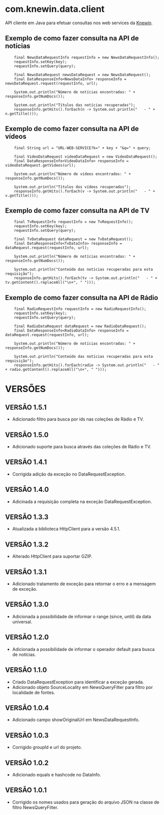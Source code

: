 com.knewin.data.client
======================

API cliente em Java para efetuar consultas nos web services da [Knewin](http://knewin.com "Knewin Inteligência em Recuperação Informação").
  
  
  
  
Exemplo de como fazer consulta na API de notícias
-------------------------------------------------

		final NewsDataRequestInfo requestInfo = new NewsDataRequestInfo();
		requestInfo.setKey(key);
		requestInfo.setQuery(query);

		final NewsDataRequest newsDataRequest = new NewsDataRequest();
		final DataResponseInfo<NewsDataInfo> responseInfo = newsDataRequest.request(requestInfo, url);

		System.out.println("Número de notícias encontradas: " + responseInfo.getNumDocs());

		System.out.println("Títulos das notícias recuperadas");
		responseInfo.getHits().forEach(n -> System.out.println("   - " + n.getTitle()));
  
  
  
Exemplo de como fazer consulta na API de vídeos
-----------------------------------------------

		final String url = "URL-WEB-SERVICE?k=" + key + "&q=" + query;

		final VideoDataRequest videoDataRequest = new VideoDataRequest();
		final DataResponseInfo<VideoDataInfo> responseInfo = videoDataRequest.getVideos(url);

		System.out.println("Número de vídeos encontrados: " + responseInfo.getNumDocs());

		System.out.println("Títulos dos vídeos recuperados");
		responseInfo.getHits().forEach(v -> System.out.println("   - " + v.getTitle()));

  
Exemplo de como fazer consulta na API de TV
-----------------------------------------------

		final TvRequestInfo requestInfo = new TvRequestInfo();
		requestInfo.setKey(key);
		requestInfo.setQuery(query);

		final TvDataRequest dataRequest = new TvDataRequest();
		final DataResponseInfo<TvDataInfo> responseInfo = dataRequest.request(requestInfo, url);

		System.out.println("Número de notícias encontradas: " + responseInfo.getNumDocs());

		System.out.println("Conteúdo das notícias recuperadas para esta requisição");
		responseInfo.getHits().forEach(tv -> System.out.println("   - " + tv.getContent().replaceAll("\n+", " ")));

  
Exemplo de como fazer consulta na API de Rádio
-----------------------------------------------

		final RadioRequestInfo requestInfo = new RadioRequestInfo();
		requestInfo.setKey(key);
		requestInfo.setQuery(query);

		final RadioDataRequest dataRequest = new RadioDataRequest();
		final DataResponseInfo<RadioDataInfo> responseInfo = dataRequest.request(requestInfo, url);

		System.out.println("Número de notícias encontradas: " + responseInfo.getNumDocs());

		System.out.println("Conteúdo das notícias recuperadas para esta requisição");
		responseInfo.getHits().forEach(radio -> System.out.println("   - " + radio.getContent().replaceAll("\n+", " ")));
  
  
  
VERSÕES
============

VERSÃO 1.5.1
------------
- Adicionado filtro para busca por ids nas coleções de Rádio e TV.


VERSÃO 1.5.0
------------
- Adicionado suporte para busca através das coleções de Rádio e TV.


VERSÃO 1.4.1
------------
- Corrigida adição da exceção no DataRequestException.


VERSÃO 1.4.0
------------
- Adicinada a requisição completa na exceção DataRequestException.


VERSÃO 1.3.3
------------
- Atualizada a biblioteca HttpClient para a versão 4.5.1. 


VERSÃO 1.3.2
------------
- Alterado HttpClient para suportar GZIP. 


VERSÃO 1.3.1
------------
- Adicionado tratamento de exceção para retornar o erro e a mensagem de exceção. 


VERSÃO 1.3.0
------------
- Adicionada a possibilidade de informar o range (since, until) da data universal. 


VERSÃO 1.2.0
------------
- Adicionada a possibilidade de informar o operador default para busca de notícias. 


VERSÃO 1.1.0
------------

- Criado DataRequestException para identificar a exceção gerada.
- Adicionado objeto SourceLocality em NewsQueryFilter para filtro por localidade de fontes. 

VERSÃO 1.0.4
------------

- Adicionado campo showOriginalUrl em NewsDataRequestInfo.

VERSÃO 1.0.3
------------

- Corrigido groupId e url do projeto.

VERSÃO 1.0.2
------------

- Adicionado equals e hashcode no DataInfo.

VERSÃO 1.0.1
------------

- Corrigido os nomes usados para geração do arquivo JSON na classe de filtro NewsQueryFilter.



